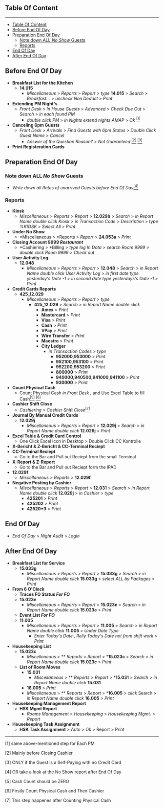 ## Table Of Content
---
- [Table Of Content](#table-of-content)
- [Before End Of Day](#before-end-of-day)
- [Preparation End Of Day](#preparation-end-of-day)
  - [Note down ALL *No Show* Guests](#note-down-all-no-show-guests)
  - [Reports](#reports)
- [End Of Day](#end-of-day)
- [After End Of Day](#after-end-of-day)
## Before End Of Day
   - **Breakfast List for the Kitchen**
     - **14.015**
       - *Miscellaneous* > *Reports* > *Report* > *type* **14.015** > *Search* > *Breakfast...* > *uncheck Non Deduct* > *Print*
   - **Extending PM Night's**
     - *Front Desk* > *In House Guests* > *Advanced* > *Check Due Out*  > *Search* > *in each found PM*
       - *double click PM* > *in Nights extend nights AMAP* > *Ok*
  [<sup>[1]</sup>](#Note1)
   - **Canceling 6pm Guests**
     - *Front Desk* > *Arrivals* > *Find Guests with 6pm Status* > *Double Click Guest Name* > *Cancel*
       - *Answer of the Question Reason?* > *Not Guaranteed*
  [<sup>[2]</sup>](#Note2) [<sup>[3]</sup>](#Note3)
   - **Print Registeration Cards**
## Preparation End Of Day
### Note down ALL *No Show* Guests
   - *Write down all Rates of unarrived Guests before End Of Day*[<sup>[4]</sup>](#Note4)
### Reports
   - **Kiosk**
     - *Miscellaneous* > *Reports* > *Report* > **12.029b** > *Search* > *in Report Name double click Kiosk* > *in Transaction Code* > *Description* > *type %KIOSK*  > *Select All*  > *Print*
   - **Under No Show**
     - *Miscellaneous > *Reports > *Report* > **24.053a** > *Print*
   - **Closing Account 9999 *Restaurant***
     - *Cashiering > *Billing > *type log In Data* > *search Room 9999* > *double click Room 9999* > *Check out*
   - **User Activity Log**
     - **12.048**
       - *Miscellaneous* > *Reports* > *Report* > **12.048** > *Search* > *in Report Name double click User Activity Log* > *in first date type yesterday's Date -1* > *in second date type yesterdays's Date -1* > *Print*
   - **Credit Cards Reports**
     - **425_12.029**
       - *Miscellaneous* > *Reports* > *Report* > *type* 
         - **425_12.029** > *Search* > *in Report Name double click* 
           - **Amex** > *Print*
           - **Mastercard** > *Print*
           - **Visa** > *Print*
           - **Cash** > *Print*
           - **VPay** > *Print*
           - **Wire Transfer** > *Print*
           - **Maestro** > *Print*
           - **City Ledger**
             - *in Transaction Codes* > *type*
               - **952000,953000** > *Print*
               - **952100,953100** > *Print*
               - **952200,953200** > *Print*
               - **800000** > *Print*
               - **940000,940500,941000,941100** > *Print*
               - **930000** > *Print*
   - **Count Physical Cash**
     - Count Physical Cash *in Front Desk* , and Use Excel Table to fill Cash[<sup>[5]</sup>](#Note5) [<sup>[6]</sup>](#Note6)
   - **Cashier Shift Close**
     - *Cashiering* > *Cashier Shift Close*[<sup>[7]</sup>](#Note7)
   - **Journal By Manual Credit Cards** 
     - **12.029j**
       - *Miscellaneous* > *Reports* > *Report* > **12.029j** > *Search* > *in Report Name double click* **12.029j** > *Print*
   - **Excel Table & Credit Card Control**
     - One Click Excel Icon in Desktop > Double Click CC Kontrolle
   - **X-Bericht & Z-Bericht & CC-Terminal Reciept**
   - **CC-Terminal Reciept**
     - Go to the Bar and Pull out Reciept from the small Terminal
   - **X-Report & Z-Report**
     - Go to the Bar and Pull out Reciept form the IPAD
   - **12.029f**
     - *Miscellaneous* > *Reports* > **12.029f** 
   - **Negative Posting by Cashier**
     - *Miscellaneous* > *Reports* > *Report* > **12.031** > *Search* > *in Report Name double click* **12.029j** > *in Cashier* > *type* 
       - **425201** > *Print*
       - **425202** > *Print*
       - **42520*3** > *Print*
  ## End Of Day
  - *End Of Day* > *Night Audit* > *Login*
  ## After End Of Day
  - **Breakfast List for Service**
    - **15.033g**
      - *Miscellaneous* > *Reports* > *Report* > **15.033g** > *Search* > *in Report Name double click* **15.033g** > *select ALL by Packages* > *Print*
  - **From 6 O'Clock**
    - **Traces FO Status *For FO***
    - **15.023e**
      - *Miscellaneous* > *Reports* > *Report* > **15.023e** > *Search* > *in Report Name double click* **15.023e** > *Print*
    - **Event List *For FO***
    - **11.005**
      - *Miscellaneous* > *Reports* > *Report* > **11.005** > *Search* > *in Report Name double click* **11.005** > *Under Date Type*
        - *Enter Today's Date , Relly Today's Date not from shift work* > *Print*
  - **Housekeeping List** 
    - **15.023c**
      - *Miscellaneous* > ** *Reports* > *Report* > ***15.023c** > *Search* > *in Report Name double click* **15.023c** > *Print*
    - **List of Room Moves** 
      - **15.031**
        - *Miscellaneous* > ** *Reports* > *Report* > ***15.031** > *Search* > *in Report Name double click* **15.031**
      - **16.005** > *Print*
      - *Miscellaneous* > ** *Reports* > *Report* > ***16.005** > *click* Search > *in Report Name double click* **16.005** > *Print* 
  - **Housekeeping Management Report**
    - **HSK Mgmt Report**
      - *Rooms Management* > *Housekeeping* > *Housekeeping Mgmt.* > *Report*
  - **Housekeeping Task Assignment**
    - **HSK Task Assignment** > Auto > Ok > Report > Print 
---
<span id="Note1">[1]</span> same above-mentioned step for Each PM

<span id="Note2">[2]</span> Mainly before  Closing Cashier

<span id="Note3">[3]</span> ONLY if the Guest is a Self-Paying with no Credit Card

<span id="Note4">[4]</span> OR take a look at the No Show report after End Of Day

<span id="Note5">[5]</span> Cash Count should be ZERO

<span id="Note6">[6]</span> Firstly Count Physical Cash and Then Cashier

<span id="Note7">[7]</span> This step happenes after Counting Physical Cash